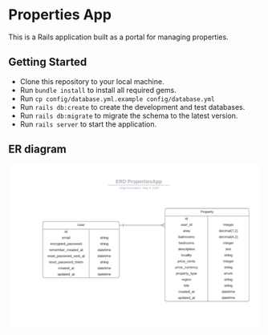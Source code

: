 # Properties App

This is a Rails application built as a portal for managing properties.

## Getting Started

- Clone this repository to your local machine.
- Run `bundle install` to install all required gems.
- Run `cp config/database.yml.example config/database.yml`
- Run `rails db:create` to create the development and test databases.
- Run `rails db:migrate` to migrate the schema to the latest version.
- Run `rails server` to start the application.

## ER diagram

![ER diagram](ERD%20properties%20app.png)
